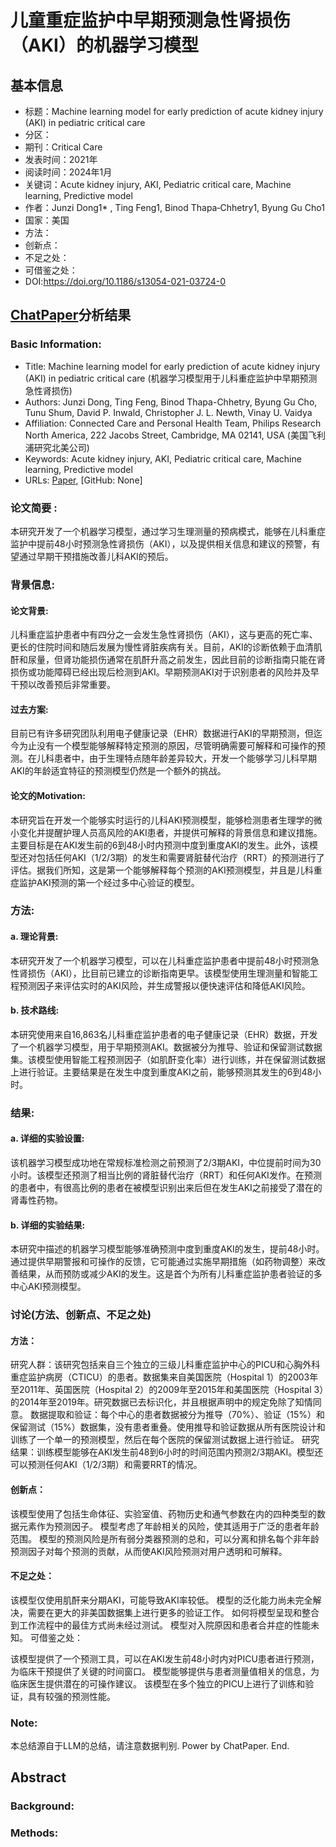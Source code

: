 # 儿童重症监护中早期预测急性肾损伤（AKI）的机器学习模型

## 基本信息
- 标题：Machine learning model for early prediction of acute kidney injury (AKI) in pediatric critical care
- 分区：
- 期刊：Critical Care
- 发表时间：2021年
- 阅读时间：2024年1月
- 关键词：Acute kidney injury, AKI, Pediatric critical care, Machine learning, Predictive model
- 作者：Junzi Dong1* , Ting Feng1, Binod Thapa‑Chhetry1, Byung Gu Cho1
- 国家：美国
- 方法：
- 创新点：
- 不足之处：
- 可借鉴之处：
- DOI:https://doi.org/10.1186/s13054-021-03724-0


## [ChatPaper](https://chatpaper.org/)分析结果

### Basic Information:
- Title: Machine learning model for early prediction of acute kidney injury (AKI) in pediatric critical care (机器学习模型用于儿科重症监护中早期预测急性肾损伤)
- Authors: Junzi Dong, Ting Feng, Binod Thapa-Chhetry, Byung Gu Cho, Tunu Shum, David P. Inwald, Christopher J. L. Newth, Vinay U. Vaidya
- Affiliation: Connected Care and Personal Health Team, Philips Research North America, 222 Jacobs Street, Cambridge, MA 02141, USA (美国飞利浦研究北美公司)
- Keywords: Acute kidney injury, AKI, Pediatric critical care, Machine learning, Predictive model
- URLs: [Paper](https://doi.org/10.1186/s13054-021-03724-0), [GitHub: None]
### 论文简要 :
本研究开发了一个机器学习模型，通过学习生理测量的预病模式，能够在儿科重症监护中提前48小时预测急性肾损伤（AKI），以及提供相关信息和建议的预警，有望通过早期干预措施改善儿科AKI的预后。
### 背景信息:
#### 论文背景: 
儿科重症监护患者中有四分之一会发生急性肾损伤（AKI），这与更高的死亡率、更长的住院时间和随后发展为慢性肾脏疾病有关。目前，AKI的诊断依赖于血清肌酐和尿量，但肾功能损伤通常在肌酐升高之前发生，因此目前的诊断指南只能在肾损伤或功能障碍已经出现后检测到AKI。早期预测AKI对于识别患者的风险并及早干预以改善预后非常重要。
#### 过去方案: 
目前已有许多研究团队利用电子健康记录（EHR）数据进行AKI的早期预测，但迄今为止没有一个模型能够解释特定预测的原因，尽管明确需要可解释和可操作的预测。在儿科患者中，由于生理特点随年龄差异较大，开发一个能够学习儿科早期AKI的年龄适宜特征的预测模型仍然是一个额外的挑战。
#### 论文的Motivation: 
本研究旨在开发一个能够实时运行的儿科AKI预测模型，能够检测患者生理学的微小变化并提醒护理人员高风险的AKI患者，并提供可解释的背景信息和建议措施。主要目标是在AKI发生前的6到48小时内预测中度到重度AKI的发生。此外，该模型还对包括任何AKI（1/2/3期）的发生和需要肾脏替代治疗（RRT）的预测进行了评估。据我们所知，这是第一个能够解释每个预测的AKI预测模型，并且是儿科重症监护AKI预测的第一个经过多中心验证的模型。
### 方法:
#### a. 理论背景:

本研究开发了一个机器学习模型，可以在儿科重症监护患者中提前48小时预测急性肾损伤（AKI），比目前已建立的诊断指南更早。该模型使用生理测量和智能工程预测因子来评估实时的AKI风险，并生成警报以便快速评估和降低AKI风险。
#### b. 技术路线:

本研究使用来自16,863名儿科重症监护患者的电子健康记录（EHR）数据，开发了一个机器学习模型，用于早期预测AKI。数据被分为推导、验证和保留测试数据集。该模型使用智能工程预测因子（如肌酐变化率）进行训练，并在保留测试数据上进行验证。主要结果是在发生中度到重度AKI之前，能够预测其发生的6到48小时。
### 结果:
#### a. 详细的实验设置:

该机器学习模型成功地在常规标准检测之前预测了2/3期AKI，中位提前时间为30小时。该模型还预测了相当比例的肾脏替代治疗（RRT）和任何AKI发作。在预测的患者中，有很高比例的患者在被模型识别出来后但在发生AKI之前接受了潜在的肾毒性药物。
#### b. 详细的实验结果:

本研究中描述的机器学习模型能够准确预测中度到重度AKI的发生，提前48小时。通过提供早期警报和可操作的反馈，它可能通过实施早期措施（如药物调整）来改善结果，从而预防或减少AKI的发生。这是首个为所有儿科重症监护患者验证的多中心AKI预测模型。

### 讨论(方法、创新点、不足之处)
#### 方法：

研究人群：该研究包括来自三个独立的三级儿科重症监护中心的PICU和心胸外科重症监护病房（CTICU）的患者。数据集来自美国医院（Hospital 1）的2003年至2011年、英国医院（Hospital 2）的2009年至2015年和美国医院（Hospital 3）的2014年至2019年。研究数据已去标识化，并且根据声明中的规定免除了知情同意。
数据提取和验证：每个中心的患者数据被分为推导（70%）、验证（15%）和保留测试（15%）数据集，没有患者重叠。使用推导和验证数据从所有医院设计和训练了一个单一的预测模型，然后在每个医院的保留测试数据上进行验证。
研究结果：训练模型能够在AKI发生前48到6小时的时间范围内预测2/3期AKI。模型还可以预测任何AKI（1/2/3期）和需要RRT的情况。
#### 创新点：

该模型使用了包括生命体征、实验室值、药物历史和通气参数在内的四种类型的数据元素作为预测因子。
模型考虑了年龄相关的风险，使其适用于广泛的患者年龄范围。
模型的预测风险是所有弱分类器预测的总和，可以分离和排名每个非年龄预测因子对每个预测的贡献，从而使AKI风险预测对用户透明和可解释。
#### 不足之处：

该模型仅使用肌酐来分期AKI，可能导致AKI率较低。
模型的泛化能力尚未完全解决，需要在更大的非美国数据集上进行更多的验证工作。
如何将模型呈现和整合到工作流程中的最佳方式尚未经过测试。
模型对入院原因和患者合并症的性能未知。
可借鉴之处：

该模型提供了一个预测工具，可以在AKI发生前48小时内对PICU患者进行预测，为临床干预提供了关键的时间窗口。
模型能够提供与患者测量值相关的信息，为临床医生提供潜在的可操作建议。
该模型在多个独立的PICU上进行了训练和验证，具有较强的预测性能。


### Note:
本总结源自于LLM的总结，请注意数据判别. Power by ChatPaper. End.



## Abstract
### Background:



### Methods:






